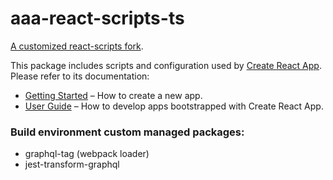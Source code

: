 # aaa-react-scripts-ts

[A customized react-scripts fork](https://github.com/majodev/create-react-app-typescript).  

This package includes scripts and configuration used by [Create React App](https://github.com/facebookincubator/create-react-app).<br>
Please refer to its documentation:

* [Getting Started](https://github.com/facebookincubator/create-react-app/blob/master/README.md#getting-started) – How to create a new app.
* [User Guide](https://github.com/facebookincubator/create-react-app/blob/master/packages/react-scripts/template/README.md) – How to develop apps bootstrapped with Create React App.


### Build environment custom managed packages:
* graphql-tag (webpack loader)
* jest-transform-graphql